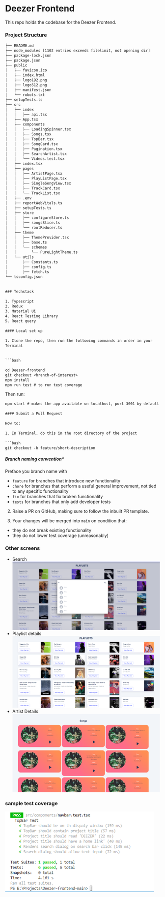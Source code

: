 # Deezer Frontend

This repo holds the codebase for the Deezer Frontend.

### Project Structure

```
├── README.md
├── node_modules [1102 entries exceeds filelimit, not opening dir]
├── package-lock.json
├── package.json
├── public
│   ├── favicon.ico
│   ├── index.html
│   ├── logo192.png
│   ├── logo512.png
│   ├── manifest.json
│   └── robots.txt
├── setupTests.ts
├── src
│   ├── index
│   │   ├── api.tsx
│   ├── App.tsx
│   ├── components
│   │   ├── LoadingSpinner.tsx
│   │   ├── Songs.tsx
│   │   ├── TopBar.tsx
│   │   ├── SongCard.tsx
│   │   ├── Pagination.tsx
│   │   ├── SearchArtist.tsx
│   │   └── Videos.test.tsx
│   ├── index.tsx
│   ├── pages
│   │   ├── ArtistPage.tsx
│   │   ├── PlayListPage.tsx
│   │   ├── SingleSongView.tsx
│   │   ├── TrackCard.tsx
│   │   └── TrackList.tsx
│   ├── .env
│   ├── reportWebVitals.ts
│   ├── setupTests.ts
│   ├── store
│   │   ├── configureStore.ts
│   │   ├── songsSlice.ts
│   │   └── rootReducer.ts
│   ├── theme
│   │   ├── ThemeProvider.tsx
│   │   ├── base.ts
│   │   └── schemes
│   │       └── PureLightTheme.ts
│   └── utils
│       ├── Constants.ts
│       ├── config.ts
│       ├── fetch.ts
└── tsconfig.json


### Techstack

1. Typescript
2. Redux
3. Material Ui
4. React Testing Library
5. React query 

#### Local set up

1. Clone the repo, then run the following commands in order in your Terminal


```bash

cd Deezer-frontend
git checkout <branch-of-interest>
npm install
npm run test # to run test coverage

```
Then run:
```
npm start # makes the app available on localhost, port 3001 by default

#### Submit a Pull Request

How to:

1. In Terminal, do this in the root directory of the project

```bash
git checkout -b feature/short-description 
```

##### Branch naming convention\*

Preface you branch name with

- `feature` for branches that introduce new functionality
- `chore` for branches that perform a useful general improvement, not tied to any specific functionality
- `fix` for branches that fix broken functionality
- `tests` for branches that only add developer tests

2. Raise a PR on GitHub, making sure to follow the inbuilt PR template.

3. Your changes will be merged into `main` on condition that:

- they do not break existing functionality
- they do not lower test coverage (unreasonably)
### Other screens
- Search
![Tests](https://github.com/owuorvin/DVT-Deezer-FrontendTest/blob/main/search-screenshot.png)
- Playlist details
![Tests](https://github.com/owuorvin/DVT-Deezer-FrontendTest/blob/main/PlayList-Screenshot.png)
- Artist Details
![Tests](https://github.com/owuorvin/DVT-Deezer-FrontendTest/blob/main/Single-Album-Screenshot.png)

### sample test coverage
![Tests](https://github.com/owuorvin/DVT-Deezer-FrontendTest/blob/main/Test-ScreenShot.png)